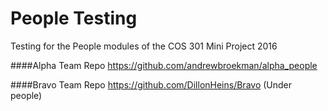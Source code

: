 # People Testing
Testing for the People modules of the COS 301 Mini Project 2016

####Alpha Team Repo
https://github.com/andrewbroekman/alpha_people

####Bravo Team Repo
https://github.com/DillonHeins/Bravo (Under people)
